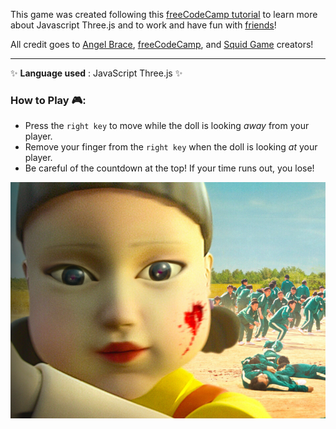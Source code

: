 This game was created following this [freeCodeCamp tutorial](https://www.youtube.com/watch?v=4HSxX-EKJjw) 
to learn more about Javascript Three.js and to work and have fun with [friends](https://github.com/yka87)!

All credit goes to 
[Angel Brace](https://www.youtube.com/c/AngleBrace),
[freeCodeCamp](https://www.youtube.com/channel/UC8butISFwT-Wl7EV0hUK0BQ), and [Squid Game](https://www.google.com/search?q=squid+gamr&oq=squid+gamr&aqs=chrome..69i57j46i10i433j0i10i433l2j0i10j0i10i433l2j0i10j0i10i433.1821j0j7&sourceid=chrome&ie=UTF-8) creators!

---

✨ **Language used** : JavaScript Three.js ✨

### How to Play 🎮:

- Press the `right key` to move while the doll is looking _away_ from your player.
- Remove your finger from the `right key` when the doll is looking _at_ your player.
- Be careful of the countdown at the top! If your time runs out, you lose!


![img.png](img.png)


